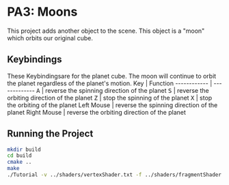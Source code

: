 # PA3: Moons
This project adds another object to the scene. This object is a "moon" which orbits our original cube.

## Keybindings

These Keybindingsare for the planet cube. The moon will continue to orbit the planet regardless of the planet's motion.
Key | Function
------------ | -------------
<kbd>A</kbd> | reverse the spinning direction of the planet
<kbd>S</kbd> | reverse the orbiting direction of the planet
<kbd>Z</kbd> | stop the spinning of the planet
<kbd>X</kbd> | stop the orbiting of the planet
Left Mouse | reverse the spinning direction of the planet
Right Mouse | reverse the orbiting direction of the planet

## Running the Project

```bash
mkdir build
cd build
cmake ..
make
./Tutorial -v ../shaders/vertexShader.txt -f ../shaders/fragmentShader.txt
```
